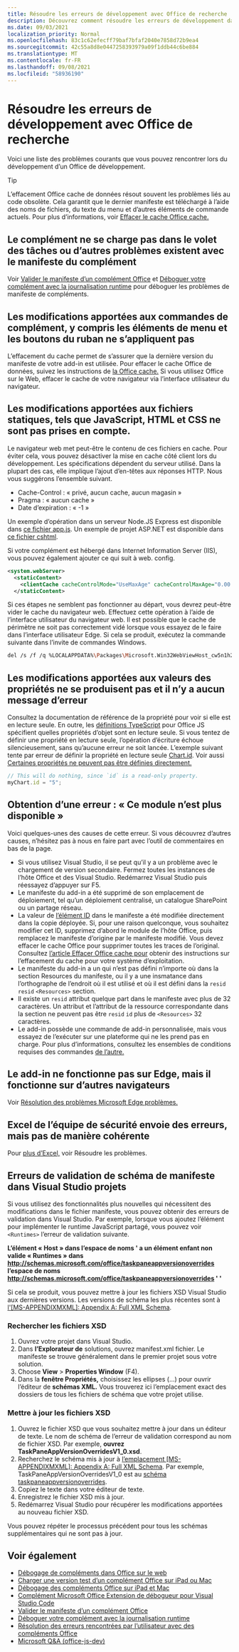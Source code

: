 ```yaml
---
title: Résoudre les erreurs de développement avec Office de recherche
description: Découvrez comment résoudre les erreurs de développement dans Office des modules.
ms.date: 09/03/2021
localization_priority: Normal
ms.openlocfilehash: 83c1c62efecff79baf7bfaf2040e7858d72b9ea4
ms.sourcegitcommit: 42c55a8d8e0447258393979a09f1ddb44c6be884
ms.translationtype: MT
ms.contentlocale: fr-FR
ms.lasthandoff: 09/08/2021
ms.locfileid: "58936190"
---
```

# <a name="troubleshoot-development-errors-with-office-add-ins"></a>Résoudre les erreurs de développement avec Office de recherche

Voici une liste des problèmes courants que vous pouvez rencontrer lors du développement d’un Office de développement.

> [!TIP]
> L’effacement Office cache de données résout souvent les problèmes liés au code obsolète. Cela garantit que le dernier manifeste est téléchargé à l’aide des noms de fichiers, du texte du menu et d’autres éléments de commande actuels. Pour plus d’informations, voir [Effacer le cache Office cache.](clear-cache.md)

## <a name="add-in-doesnt-load-in-task-pane-or-other-issues-with-the-add-in-manifest"></a>Le complément ne se charge pas dans le volet des tâches ou d’autres problèmes existent avec le manifeste du complément

Voir [Valider le manifeste d’un complément Office](troubleshoot-manifest.md) et [Déboguer votre complément avec la journalisation runtime](runtime-logging.md) pour déboguer les problèmes de manifeste de compléments.

## <a name="changes-to-add-in-commands-including-ribbon-buttons-and-menu-items-do-not-take-effect"></a>Les modifications apportées aux commandes de complément, y compris les éléments de menu et les boutons du ruban ne s’appliquent pas

L’effacement du cache permet de s’assurer que la dernière version du manifeste de votre add-in est utilisée. Pour effacer le cache Office de données, suivez les instructions de [la Office cache.](clear-cache.md) Si vous utilisez Office sur le Web, effacer le cache de votre navigateur via l’interface utilisateur du navigateur.

## <a name="changes-to-static-files-such-as-javascript-html-and-css-do-not-take-effect"></a>Les modifications apportées aux fichiers statiques, tels que JavaScript, HTML et CSS ne sont pas prises en compte.

Le navigateur web met peut-être le contenu de ces fichiers en cache. Pour éviter cela, vous pouvez désactiver la mise en cache côté client lors du développement. Les spécifications dépendent du serveur utilisé. Dans la plupart des cas, elle implique l’ajout d’en-têtes aux réponses HTTP. Nous vous suggérons l’ensemble suivant.

- Cache-Control : « privé, aucun cache, aucun magasin »
- Pragma : « aucun cache »
- Date d’expiration : « -1 »

Un exemple d’opération dans un serveur Node.JS Express est disponible dans [ce fichier app.js](https://github.com/OfficeDev/PnP-OfficeAddins/tree/main/Samples/auth/Office-Add-in-NodeJS-SSO/Complete/app.js). Un exemple de projet ASP.NET est disponible dans [ce fichier cshtml](https://github.com/OfficeDev/PnP-OfficeAddins/tree/main/Samples/auth/Office-Add-in-ASPNET-SSO/Complete/Office-Add-in-ASPNET-SSO-WebAPI/Views/Shared/_Layout.cshtml).

Si votre complément est hébergé dans Internet Information Server (IIS), vous pouvez également ajouter ce qui suit à web. config.

```xml
<system.webServer>
  <staticContent>
    <clientCache cacheControlMode="UseMaxAge" cacheControlMaxAge="0.00:00:00" cacheControlCustom="must-revalidate" />
  </staticContent>
```

Si ces étapes ne semblent pas fonctionner au départ, vous devrez peut-être vider le cache du navigateur web. Effectuez cette opération à l’aide de l’interface utilisateur du navigateur web. Il est possible que le cache de périmètre ne soit pas correctement vidé lorsque vous essayez de le faire dans l’interface utilisateur Edge. Si cela se produit, exécutez la commande suivante dans l’invite de commandes Windows.

```bash
del /s /f /q %LOCALAPPDATA%\Packages\Microsoft.Win32WebViewHost_cw5n1h2txyewy\AC\#!123\INetCache\
```

## <a name="changes-made-to-property-values-dont-happen-and-there-is-no-error-message"></a>Les modifications apportées aux valeurs des propriétés ne se produisent pas et il n’y a aucun message d’erreur

Consultez la documentation de référence de la propriété pour voir si elle est en lecture seule. En outre, les [définitions TypeScript](../develop/referencing-the-javascript-api-for-office-library-from-its-cdn.md) pour Office JS spécifient quelles propriétés d’objet sont en lecture seule. Si vous tentez de définir une propriété en lecture seule, l’opération d’écriture échoue silencieusement, sans qu’aucune erreur ne soit lancée. L’exemple suivant tente par erreur de définir la propriété en lecture seule [Chart.id](/javascript/api/excel/excel.chart#id). Voir aussi [Certaines propriétés ne peuvent pas être définies directement.](../develop/application-specific-api-model.md#some-properties-cannot-be-set-directly)

```js
// This will do nothing, since `id` is a read-only property.
myChart.id = "5";
```

## <a name="getting-error-this-add-in-is-no-longer-available"></a>Obtention d’une erreur : « Ce module n’est plus disponible »

Voici quelques-unes des causes de cette erreur. Si vous découvrez d’autres causes, n’hésitez pas à nous en faire part avec l’outil de commentaires en bas de la page.

- Si vous utilisez Visual Studio, il se peut qu’il y a un problème avec le chargement de version secondaire. Fermez toutes les instances de l’hôte Office et des Visual Studio. Redémarrez Visual Studio puis réessayez d’appuyer sur F5.
- Le manifeste du add-in a été supprimé de son emplacement de déploiement, tel qu’un déploiement centralisé, un catalogue SharePoint ou un partage réseau.
- La valeur de [l’élément ID](../reference/manifest/id.md) dans le manifeste a été modifiée directement dans la copie déployée. Si, pour une raison quelconque, vous souhaitez modifier cet ID, supprimez d’abord le module de l’hôte Office, puis remplacez le manifeste d’origine par le manifeste modifié. Vous devez effacer le cache Office pour supprimer toutes les traces de l’original. Consultez [l’article Effacer Office cache pour](clear-cache.md) obtenir des instructions sur l’effacement du cache pour votre système d’exploitation.
- Le manifeste du add-in a un qui n’est pas défini n’importe où dans la section Resources du manifeste, ou il y a une insmatance dans l’orthographe de l’endroit où il est utilisé et où il est défini dans la `resid` [](../reference/manifest/resources.md) `resid` `<Resources>` section.
- Il existe un `resid` attribut quelque part dans le manifeste avec plus de 32 caractères. Un attribut et l’attribut de la ressource correspondante dans la section ne peuvent pas être `resid` `id` plus de `<Resources>` 32 caractères.
- Le add-in possède une commande de add-in personnalisée, mais vous essayez de l’exécuter sur une plateforme qui ne les prend pas en charge. Pour plus d’informations, consultez les ensembles de conditions requises des commandes [de l’autre.](../reference/requirement-sets/add-in-commands-requirement-sets.md)

## <a name="add-in-doesnt-work-on-edge-but-it-works-on-other-browsers"></a>Le add-in ne fonctionne pas sur Edge, mais il fonctionne sur d’autres navigateurs

Voir [Résolution des problèmes Microsoft Edge problèmes.](../concepts/browsers-used-by-office-web-add-ins.md#troubleshooting-microsoft-edge-issues)

## <a name="excel-add-in-throws-errors-but-not-consistently"></a>Excel de l’équipe de sécurité envoie des erreurs, mais pas de manière cohérente

Pour [plus d’Excel,](../excel/excel-add-ins-troubleshooting.md) voir Résoudre les problèmes.

## <a name="manifest-schema-validation-errors-in-visual-studio-projects"></a>Erreurs de validation de schéma de manifeste dans Visual Studio projets

Si vous utilisez des fonctionnalités plus nouvelles qui nécessitent des modifications dans le fichier manifeste, vous pouvez obtenir des erreurs de validation dans Visual Studio. Par exemple, lorsque vous ajoutez l’élément pour implémenter le runtime JavaScript partagé, vous pouvez voir `<Runtimes>` l’erreur de validation suivante.

**L’élément « Host » dans l’espace de noms ' a un élément enfant non valide « Runtimes » dans http://schemas.microsoft.com/office/taskpaneappversionoverrides l’espace de noms http://schemas.microsoft.com/office/taskpaneappversionoverrides ' '**

Si cela se produit, vous pouvez mettre à jour les fichiers XSD Visual Studio aux dernières versions. Les versions de schéma les plus récentes sont à [l'[MS-APPENDIXMXML]: Appendix A: Full XML Schema](/openspecs/office_file_formats/ms-owemxml/c6a06390-34b8-4b42-82eb-b28be12494a8).

### <a name="locate-the-xsd-files"></a>Rechercher les fichiers XSD

1. Ouvrez votre projet dans Visual Studio.
1. Dans **l’Explorateur de** solutions, ouvrez manifest.xml fichier. Le manifeste se trouve généralement dans le premier projet sous votre solution.
1. Choose **View**  >  **Properties Window** (F4).
1. Dans la **fenêtre Propriétés,** choisissez les ellipses (...) pour ouvrir l’éditeur de **schémas XML.** Vous trouverez ici l’emplacement exact des dossiers de tous les fichiers de schéma que votre projet utilise.

### <a name="update-the-xsd-files"></a>Mettre à jour les fichiers XSD

1. Ouvrez le fichier XSD que vous souhaitez mettre à jour dans un éditeur de texte. Le nom de schéma de l’erreur de validation correspond au nom de fichier XSD. Par exemple, **ouvrez TaskPaneAppVersionOverridesV1_0.xsd**.
1. Recherchez le schéma mis à jour à [l’emplacement [MS-APPENDIXMXML]: Appendix A: Full XML Schema](/openspecs/office_file_formats/ms-owemxml/c6a06390-34b8-4b42-82eb-b28be12494a8). Par exemple, TaskPaneAppVersionOverridesV1_0 est au [schéma taskpaneappversionoverrides](/openspecs/office_file_formats/ms-owemxml/82e93ec5-de22-42a8-86e3-353c8336aa40).
1. Copiez le texte dans votre éditeur de texte.
1. Enregistrez le fichier XSD mis à jour.
1. Redémarrez Visual Studio pour récupérer les modifications apportées au nouveau fichier XSD.

Vous pouvez répéter le processus précédent pour tous les schémas supplémentaires qui ne sont pas à jour.

## <a name="see-also"></a>Voir également

- [Débogage de compléments dans Office sur le web](debug-add-ins-in-office-online.md)
- [Charger une version test d’un complément Office sur iPad ou Mac](sideload-an-office-add-in-on-ipad-and-mac.md)  
- [Débogage des compléments Office sur iPad et Mac](debug-office-add-ins-on-ipad-and-mac.md)  
- [Complément Microsoft Office Extension de débogueur pour Visual Studio Code](debug-with-vs-extension.md)
- [Valider le manifeste d’un complément Office](troubleshoot-manifest.md)
- [Déboguer votre complément avec la journalisation runtime](runtime-logging.md)
- [Résolution des erreurs rencontrées par l’utilisateur avec des compléments Office](testing-and-troubleshooting.md)
- [Microsoft Q&A (office-js-dev)](/answers/topics/office-js-dev.html)
